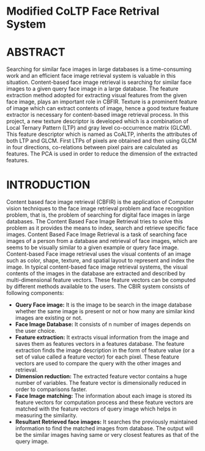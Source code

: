 # Modified CoLTP Face Retrival System


# ABSTRACT

Searching for similar face images in large databases is a time-consuming work and an efficient face image retrieval system is valuable in this situation. Content-based face image retrieval is searching for similar face images to a given query face image in a large database. The feature extraction method adopted for extracting visual features from the given face image, plays an important role in CBFIR. Texture is a prominent feature of image which can extract contents of image, hence a good texture feature extractor is necessary for content-based image retrieval process. In this project, a new texture descriptor is developed which is a combination of Local Ternary Pattern (LTP) and gray level co-occurrence matrix (GLCM). This feature descriptor which is named as CoALTP, inherits the attributes of both LTP and GLCM. First LTPs of pixels are obtained and then using GLCM in four directions, co-relations between pixel pairs are calculated as features. The PCA is used in order to reduce the dimension of the extracted features.

# INTRODUCTION

Content based face image retrieval (CBFIR) is the application of Computer vision techniques to the face image retrieval problem and face recognition problem, that is, the problem of searching for digital face images in large databases. The Content Based Face Image Retrieval tries to solve this problem as it provides the means to index, search and retrieve specific face images. Content Based Face Image Retrieval is a task of searching face images of a person from a database and retrieval of face images, which are seems to be visually similar to a given example or query face image. Content-based Face image retrieval uses the visual contents of an image such as color, shape, texture, and spatial layout to represent and index the image. In typical content-based face image retrieval systems, the visual contents of the images in the database are extracted and described by multi-dimensional feature vectors. These feature vectors can be computed by different methods available to the users. The CBIR system consists of following components:

- **Query Face image:** It is the image to be search in the image database whether the same image is present or not or how many are similar kind images are existing or not.
- **Face Image Database:** It consists of n number of images depends on the user choice.
- **Feature extraction:** It extracts visual information from the image and saves them as features vectors in a features database. The feature extraction finds the image description in the form of feature value (or a set of value called a feature vector) for each pixel. These feature vectors are used to compare the query with the other images and retrieval.
- **Dimension reduction:** The extracted feature vector contains a huge number of variables. The feature vector is dimensionally reduced in order to comparisons faster.
- **Face Image matching:** The information about each image is stored its feature vectors for computation process and these feature vectors are matched with the feature vectors of query image which helps in measuring the similarity.
- **Resultant Retrieved face images:** It searches the previously maintained information to find the matched images from database. The output will be the similar images having same or very closest features as that of the query image.
